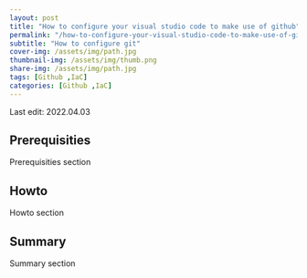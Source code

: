```yaml
---
layout: post
title: "How to configure your visual studio code to make use of github"
permalink: "/how-to-configure-your-visual-studio-code-to-make-use-of-github/"
subtitle: "How to configure git"
cover-img: /assets/img/path.jpg
thumbnail-img: /assets/img/thumb.png
share-img: /assets/img/path.jpg
tags: [Github ,IaC]
categories: [Github ,IaC]
---
```

Last edit: 2022.04.03
## Prerequisities

Prerequisities section

## Howto

Howto section

## Summary

Summary section
